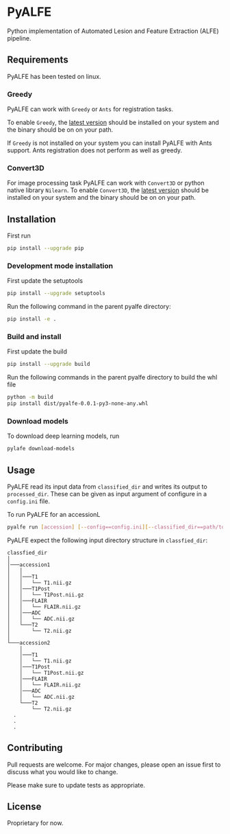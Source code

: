 # PyALFE

Python implementation of Automated Lesion and Feature Extraction (ALFE) pipeline. 

## Requirements
PyALFE has been tested on linux.

### Greedy
PyALFE can work with `Greedy` or `Ants` for registration tasks. 

To enable `Greedy`, the [latest version](https://sourceforge.net/projects/greedy-reg/files/latest/download) should be installed on your system and the binary should be on on your path. 


If `Greedy` is not installed on your system you can install PyALFE with Ants support. Ants registration does not perform as well as greedy.

### Convert3D
For image processing task PyALFE can work with `Convert3D` or python native library `Nilearn`. To enable `Convert3D`, the [latest version](https://sourceforge.net/projects/c3d/files/latest/download) should be installed on your system and the binary should be on on your path. 

## Installation

First run

```bash
pip install --upgrade pip
```

### Development mode installation

First update the setuptools
```bash
pip install --upgrade setuptools
```

Run the following command in the parent pyalfe directory:

```bash
pip install -e .
```

### Build and install

First update the build
```bash
pip install --upgrade build
```

Run the following commands in the parent pyalfe directory to build the whl file
```bash
python -m build
pip install dist/pyalfe-0.0.1-py3-none-any.whl
```

### Download models
To download deep learning models, run
```bash
pylafe download-models
```
## Usage

PyALFE read its input data from `classified_dir` and writes its output to `processed_dir`. These can be given as input argument of configure in a `config.ini` file.

To run PyALFE for an accessionL

```bash
pyalfe run [accession] [--config==config.ini][--classified_dir==path/to/classified] [--processed_dir==path/to/processed] 
```

PyALFE expect the following input directory structure in `classfied_dir`:

```
classfied_dir  
│
│───accession1
│   │
│   │───T1
│   │   └── T1.nii.gz
│   │───T1Post
│   │   └── T1Post.nii.gz
│   │───FLAIR
│   │   └── FLAIR.nii.gz  
│   │───ADC
│   │   └── ADC.nii.gz 
│   └───T2
│       └── T2.nii.gz
│
└───accession2
    │
    │───T1
    │   └── T1.nii.gz
    │───T1Post
    │   └── T1Post.nii.gz
    │───FLAIR
    │   └── FLAIR.nii.gz  
    │───ADC
    │   └── ADC.nii.gz 
    └───T2
        └── T2.nii.gz
  .
  .
  .
```


## Contributing
Pull requests are welcome. For major changes, please open an issue first to discuss what you would like to change.

Please make sure to update tests as appropriate.

## License
Proprietary for now.
